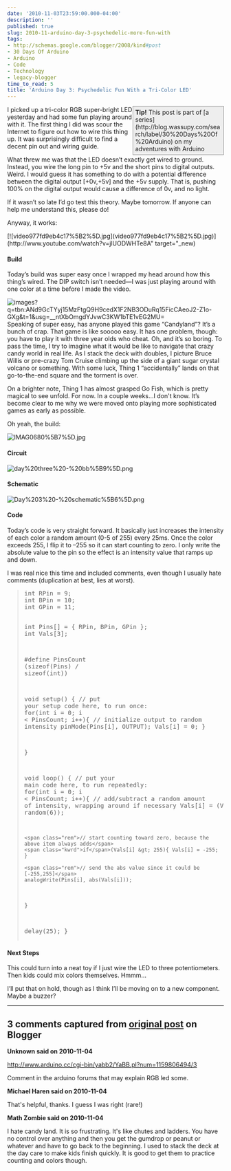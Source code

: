 ```yaml
---
date: '2010-11-03T23:59:00.000-04:00'
description: ''
published: true
slug: 2010-11-arduino-day-3-psychedelic-more-fun-with
tags:
- http://schemas.google.com/blogger/2008/kind#post
- 30 Days Of Arduino
- Arduino
- Code
- Technology
- legacy-blogger
time_to_read: 5
title: 'Arduino Day 3: Psychedelic Fun With a Tri-Color LED'
---
```


<div style="border-bottom: #888 1px solid; border-left: #888 1px solid; padding-bottom: 5px; background-color: #eee; margin: 0px auto; padding-left: 5px; width: 200px; padding-right: 5px; float: right; border-top: #888 1px solid; border-right: #888 1px solid; padding-top: 5px;"><strong>Tip!</strong> This post is part of [a series](http://blog.wassupy.com/search/label/30%20Days%20Of%20Arduino) on my adventures with Arduino</div>

I picked up a tri-color RGB super-bright LED yesterday and had some fun playing around with it. The first thing I did was scour the Internet to figure out how to wire this thing up. It was surprisingly difficult to find a decent pin out and wiring guide. 

What threw me was that the LED doesn’t exactly get wired to ground. Instead, you wire the long pin to +5v and the short pins to digital outputs. Weird. I would guess it has something to do with a potential difference between the digital output [+0v,+5v] and the +5v supply. That is, pushing 100% on the digital output would cause a difference of 0v, and no light. 

If it wasn’t so late I’d go test this theory. Maybe tomorrow. If anyone can help me understand this, please do! 

Anyway, it works:  <div class="wlWriterEditableSmartContent" id="scid:5737277B-5D6D-4f48-ABFC-DD9C333F4C5D:9cfb83d2-86dd-4511-ac53-3c439f52af6a" style="padding-bottom: 0px; padding-left: 0px; width: 640px; padding-right: 0px; display: block; float: none; margin-left: auto; margin-right: auto; padding-top: 0px;">
<div id="acb20350-5e34-403a-874f-d196e1d817c8" style="margin: 0px; padding: 0px; display: inline;">
<div>[![video977fd9eb4c17%5B2%5D.jpg](video977fd9eb4c17%5B2%5D.jpg)](http://www.youtube.com/watch?v=jlUODWHTe8A" target="_new)</div></div></div>  <h4>Build</h4>

Today’s build was super easy once I wrapped my head around how this thing’s wired. The DIP switch isn’t needed—I was just playing around with one color at a time before I made the video.

![images?q=tbn:ANd9GcTYyj15MzFtgQ9H9cedX1F2NB3ODuRq15FicCAeoJ2-Z1o-GXg&amp;t=1&amp;usg=__ntXbOmgdYJvwC3KW1bTE1vEG2MU=](images?q=tbn:ANd9GcTYyj15MzFtgQ9H9cedX1F2NB3ODuRq15FicCAeoJ2-Z1o-GXg&amp;t=1&amp;usg=__ntXbOmgdYJvwC3KW1bTE1vEG2MU=)Speaking of super easy, has anyone played this game “Candyland”? It’s a bunch of crap. That game is like sooooo easy. It has one problem, though: you have to play it with three year olds who cheat. Oh, and it’s so boring. To pass the time, I try to imagine what it would be like to navigate that crazy candy world in real life. As I stack the deck with doubles, I picture Bruce Willis or pre-crazy Tom Cruise climbing up the side of a giant sugar crystal volcano or something. With some luck, Thing 1 “accidentally” lands on that go-to-the-end square and the torment is over.

On a brighter note, Thing 1 has almost grasped Go Fish, which is pretty magical to see unfold. For now. In a couple weeks…I don't know. It’s become clear to me why we were moved onto playing more sophisticated games as early as possible.

Oh yeah, the build:

![IMAG0680%5B7%5D.jpg](IMAG0680%5B7%5D.jpg)  <h4>Circuit</h4>

![day%20three%20-%20bb%5B9%5D.png](day%20three%20-%20bb%5B9%5D.png)  <h4>Schematic</h4>

![Day%203%20-%20schematic%5B6%5D.png](Day%203%20-%20schematic%5B6%5D.png)  <h4>Code</h4>

Today’s code is very straight forward. It basically just increases the intensity of each color a random amount (0-5 of 255) every 25ms. Once the color exceeds 255, I flip it to –255 so it can start counting to zero. I only write the absolute value to the pin so the effect is an intensity value that ramps up and down.

I was real nice this time and included comments, even though I usually hate comments (duplication at best, lies at worst).
<blockquote>   <pre class="csharpcode"><span class="kwrd">int</span> RPin = 9;
<span class="kwrd">int</span> BPin = 10;
<span class="kwrd">int</span> GPin = 11;

<span class="kwrd">int</span> Pins[] = { RPin, BPin, GPin };
<span class="kwrd">int</span> Vals[3];

<span class="preproc">#define</span> PinsCount (<span class="kwrd">sizeof</span>(Pins) / <span class="kwrd">sizeof</span>(<span class="kwrd">int</span>))

<span class="kwrd">void</span> setup() {
  <span class="rem">// put your setup code here, to run once:</span>
  <span class="kwrd">for</span>(<span class="kwrd">int</span> i = 0; i &lt; PinsCount; i++){
    <span class="rem">// initialize output to random intensity</span>
    pinMode(Pins[i], OUTPUT); 
    Vals[i] = 0;
  }
  
}

<span class="kwrd">void</span> loop() {
  <span class="rem">// put your main code here, to run repeatedly: </span>
  <span class="kwrd">for</span>(<span class="kwrd">int</span> i = 0; i &lt; PinsCount; i++){
    <span class="rem">// add/subtract a random amount of intensity, wrapping around if necessary</span>
    Vals[i] = (Vals[i] + random(6));
    
    <span class="rem">// start counting toward zero, because the above item always adds</span>
    <span class="kwrd">if</span>(Vals[i] &gt; 255){ Vals[i] = -255; }
    
    <span class="rem">// send the abs value since it could be [-255,255]</span>
    analogWrite(Pins[i], abs(Vals[i]));
  }
  
  delay(25);
}</pre>
</blockquote>

<h4>Next Steps</h4>


This could turn into a neat toy if I just wire the LED to three potentiometers. Then kids could mix colors themselves. Hmmm…


I’ll put that on hold, though as I think I’ll be moving on to a new component. Maybe a buzzer?

---

## 3 comments captured from [original post](https://blog.wassupy.com/2010/11/arduino-day-3-psychedelic-more-fun-with.html) on Blogger

**Unknown said on 2010-11-04**

http://www.arduino.cc/cgi-bin/yabb2/YaBB.pl?num=1159806494/3

Comment in the arduino forums that may explain RGB led some.

**Michael Haren said on 2010-11-04**

That's helpful, thanks. I guess I was right (rare!)

**Math Zombie said on 2010-11-04**

I hate candy land. It is so frustrating. It's like chutes and ladders. You have no control over anything and then you get the gumdrop or peanut or whatever and have to go back to the beginning. I used to stack the deck at the day care to make kids finish quickly. It is good to get them to practice counting and colors though.

